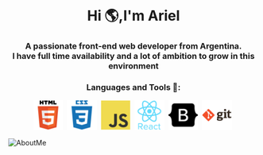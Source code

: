 <div id=" header" align="center">
    <img src="https://media.giphy.com/media/HscDLzkO8EOTmgkhQP/giphy.gif" width="200" alt="">
    <h1 align="center">Hi 🌎,I'm Ariel </h1>
    <h3 align="center">A passionate front-end web developer from Argentina.
        <br>
        I have full time availability and a lot of
        ambition to grow in this environment
    </h3>
    </div>
    <div align="center">
        <h3> Languages and Tools 🔨:</h3>
        <div> <img src="https://github.com/devicons/devicon/blob/master/icons/html5/html5-original-wordmark.svg"
                title="HTML5" alt="HTML" width="60" height="60" />&nbsp; <img
                src="https://github.com/devicons/devicon/blob/master/icons/css3/css3-plain-wordmark.svg" title="CSS3"
                alt="CSS" width="60" height="60" />&nbsp; <img
                src="https://github.com/devicons/devicon/blob/master/icons/javascript/javascript-original.svg"
                title="JavaScript" alt="JavaScript" width="60" height="60" />&nbsp; <img
                src="https://github.com/devicons/devicon/blob/master/icons/react/react-original-wordmark.svg"
                title="React" alt="React" width="60" height="60" />&nbsp; <img
                src="https://github.com/devicons/devicon/blob/master/icons/bootstrap/bootstrap-plain.svg"
                title="Bootstrap" alt="Bootstrap" width="60" height="60" />&nbsp; <img
                src="https://github.com/devicons/devicon/blob/master/icons/git/git-original-wordmark.svg" title="Git"
                **alt="Git" width="60" height="60" /> <img /> </div>
    </div>
</div>


   ![AboutMe](https://user-images.githubusercontent.com/103901523/206469615-ec774d2d-0605-4b88-9ca1-1cc573fbbe5a.png)
